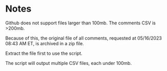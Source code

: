 # Notes #

Github does not support files larger than 100mb. The comments CSV is >200mb.

Because of this, the original file of all comments, requested at 05/16/2023 08:43 AM ET, is archived in a zip file.

Extract the file first to use the script.

The script will output multiple CSV files, each under 100mb.



